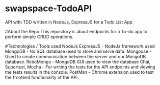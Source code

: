 # swapspace-TodoAPI
API with TDD written in NodeJs, ExpressJS for a Todo List App.

#About the Repo
This repository is about endpoints for a To-do app to perform simple CRUD operations.

#Technologies / Tools used
NodeJs 
ExpressJS - NodeJs framework used
MongoDB - No SQL database used to store and serve data.
Mongoose - Used to create communication between the server and our MongoDB database.
RoboMongo - MongoDB GUI used to view the database
Chai, Supertest, Mocha - For writing the tests for the API endpoints and viewing the tests results in the console.
PostMan - Chrome extension used to test the frontend functionality of the API.



